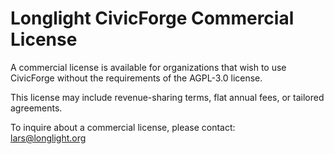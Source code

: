 # Longlight CivicForge Commercial License

A commercial license is available for organizations that wish to use CivicForge
without the requirements of the AGPL-3.0 license.  

This license may include revenue-sharing terms, flat annual fees, or tailored agreements.  

To inquire about a commercial license, please contact:  
lars@longlight.org

